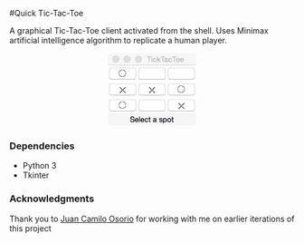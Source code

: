 #Quick Tic-Tac-Toe

A graphical Tic-Tac-Toe client activated from the shell.
Uses Minimax artificial intelligence algorithm to replicate a human player.

<p align="center">
<img src="./img.tiff"/>
</p>

### Dependencies
* Python 3
* Tkinter

### Acknowledgments
Thank you to [Juan Camilo Osorio](https://github.com/jcoc611) for working with me on earlier iterations of this project
